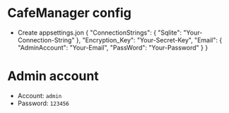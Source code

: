 # CafeManager config
+ Create appsettings.jon
{
  "ConnectionStrings": {
    "Sqlite": "Your-Connection-String"
  },
  "Encryption_Key": "Your-Secret-Key",
  "Email": {
    "AdminAccount": "Your-Email",
    "PassWord": "Your-Password"
  }
}

# Admin account
- Account: `admin`
- Password: `123456`
